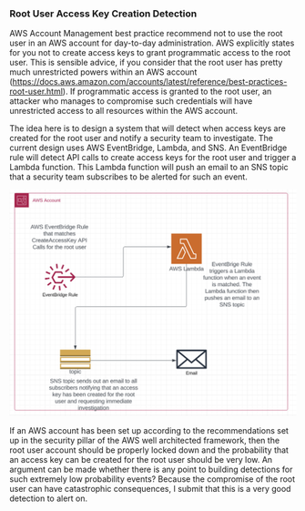 ### Root User Access Key Creation Detection

AWS Account Management best practice recommend not to use the root user in an AWS account for day-to-day administration. AWS explicitly states for you not to create access keys to grant programmatic access to the root user. This is sensible advice, if you consider that the root user has pretty much unrestricted powers within an AWS account (<https://docs.aws.amazon.com/accounts/latest/reference/best-practices-root-user.html>). If programmatic access is granted to the root user, an attacker who manages to compromise such credentials will have unrestricted access to all resources within the AWS account.

The idea here is to design a system that will detect when access keys are created for the root user and notify a security team to investigate. The current design uses AWS EventBridge, Lambda, and SNS. An EventBridge rule will detect API calls to create access keys for the root user and trigger a Lambda function. This Lambda function will push an email to an SNS topic that a security team subscribes to be alerted for such an event.

![Alt text](image-1.png)

If an AWS account has been set up according to the recommendations set up in the security pillar of the AWS well architected framework, then the root user account should be properly locked down and the probability that an access key can be created for the root user should be very low. An argument can be made whether there is any point to building detections for such extremely low probability events?  Because the compromise of the root user can have catastrophic consequences, I submit that this is a very good detection to alert on.
